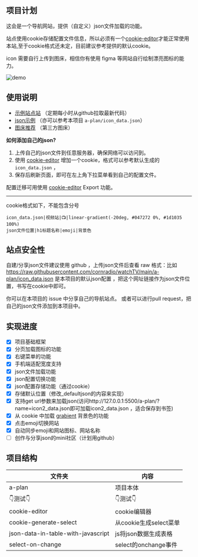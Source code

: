 ## 项目计划
这会是一个导航网站，提供（自定义）json文件加载的功能。

站点使用cookie存储配置文件信息，所以必须有一个[cookie-editor](https://chrome.google.com/webstore/detail/cookie-editor/hlkenndednhfkekhgcdicdfddnkalmdm)才能正常使用本站,至于cookie格式还未定，目前建议参考提供的默认cookie。

icon 需要自行上传到图床，相信你有使用 figma 等网站自行绘制漂亮图标的能力。

![demo](https://i.ibb.co/0KTSQwY/Copy-Q-VZWv-Ov.png)
## 使用说明
- [示例站点站](http://124.223.57.166/watchTV2/watchTV/a-plan/) （定期每小时从github拉取最新代码）
- [json示例](http://124.223.57.166/watchTV2/watchTV/a-plan/icon_data.json) （亦可以参考本项目 `a-plan/icon_data.json`）
- [图床推荐](http://tool.mkblog.cn/tuchuang/) （第三方图床）

**如何添加自己的json?**

1. 上传自己的json文件到任意服务器，确保网络可以访问到。
2. 使用 [cookie-editor](https://chrome.google.com/webstore/detail/cookie-editor/hlkenndednhfkekhgcdicdfddnkalmdm) 增加一个cookie，格式可以参考默认生成的 `icon_data.json` ，
3. 保存后刷新页面，即可在左上角下拉菜单看到自己的配置文件。

配置迁移可用使用 [cookie-editor](https://chrome.google.com/webstore/detail/cookie-editor/hlkenndednhfkekhgcdicdfddnkalmdm) Export 功能。

---

cookie格式如下，不能包含分号
```
icon_data.json|视频站|📺|linear-gradient(-20deg, #047272 0%, #1d1035 100%)
json文件位置|h1标题名称|emoji|背景色
```
## 站点安全性

自建/分享json文件建议使用 github ，上传json文件后查看 raw 格式：比如 https://raw.githubusercontent.com/cornradio/watchTV/main/a-plan/icon_data.json 
是本项目的默认json配置 ，把这个网址链接作为json文件位置，书写在cookie中即可。

你可以在本项目的 issue 中分享自己的导航站点。
或者可以进行pull request，把自己的json文件添加到本项目中。

## 实现进度
- [x] 项目基础框架
- [x] 分页加载图标的功能
- [x] 右键菜单的功能
- [x] 手机端适配宽度支持
- [x] json文件加载功能
- [x] json配置切换功能
- [x] json配置存储功能（通过cookie）
- [x] 存储默认位置（修改_defaultjson的内容来实现）
- [x] 支持get url参数来加载json(访问http://127.0.0.1:5500/a-plan/?name=icon2_data.json即可加载icon2_data.json ，适合保存到书签)
- [x] 从 cookie 中加载 [grabient](https://www.grabient.com/) 背景色的功能
- [x] 点击emoji切换网站
- [x] 自动同步emoji和网站图标、网站名称
- [ ] 创作与分享json的mini社区（计划用github）

## 项目结构
文件夹|内容|
---|---
a-plan | 项目本体
👇测试👇 |👇测试👇 
cookie-editor | cookie编辑器
cookie-generate-select | 从cookie生成select菜单
json-data-in-table-with-javascript | js将json数据生成表格
select-on-change | select的onchange事件
